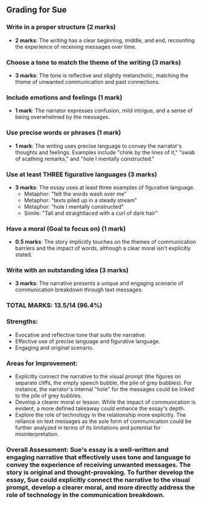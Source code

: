 ## Grading for Sue

### Write in a proper structure (2 marks)

- **2 marks**: The writing has a clear beginning, middle, and end, recounting the experience of receiving messages over time.

### Choose a tone to match the theme of the writing (3 marks)

- **3 marks**: The tone is reflective and slightly melancholic, matching the theme of unwanted communication and past connections.

### Include emotions and feelings (1 mark)

- **1 mark**: The narrator expresses confusion, mild intrigue, and a sense of being overwhelmed by the messages.

### Use precise words or phrases (1 mark)

- **1 mark**: The writing uses precise language to convey the narrator's thoughts and feelings. Examples include "chink by the lines of it," "swab of scathing remarks," and "hole I mentally constructed."

### Use at least THREE figurative languages (3 marks)

- **3 marks**: The essay uses at least three examples of figurative language.
  - Metaphor: "felt the words wash over me"
  - Metaphor: "texts piled up in a steady stream"
  - Metaphor: "hole I mentally constructed"
  - Simile: "Tall and straightlaced with a curl of dark hair"

### Have a moral (Goal to focus on) (1 mark)

- **0.5 marks**: The story implicitly touches on the themes of communication barriers and the impact of words, although a clear moral isn't explicitly stated.

### Write with an outstanding idea (3 marks)

- **3 marks**: The narrative presents a unique and engaging scenario of communication breakdown through text messages.

### TOTAL MARKS: 13.5/14 (96.4%)

### Strengths:

- Evocative and reflective tone that suits the narrative.
- Effective use of precise language and figurative language.
- Engaging and original scenario.

### Areas for Improvement:

- Explicitly connect the narrative to the visual prompt (the figures on separate cliffs, the empty speech bubble, the pile of grey bubbles). For instance, the narrator's internal "hole" for the messages could be linked to the pile of grey bubbles.
- Develop a clearer moral or lesson. While the impact of communication is evident, a more defined takeaway could enhance the essay's depth.
- Explore the role of technology in the relationship more explicitly. The reliance on text messages as the sole form of communication could be further analyzed in terms of its limitations and potential for misinterpretation.

### Overall Assessment: Sue's essay is a well-written and engaging narrative that effectively uses tone and language to convey the experience of receiving unwanted messages. The story is original and thought-provoking. To further develop the essay, Sue could explicitly connect the narrative to the visual prompt, develop a clearer moral, and more directly address the role of technology in the communication breakdown.
